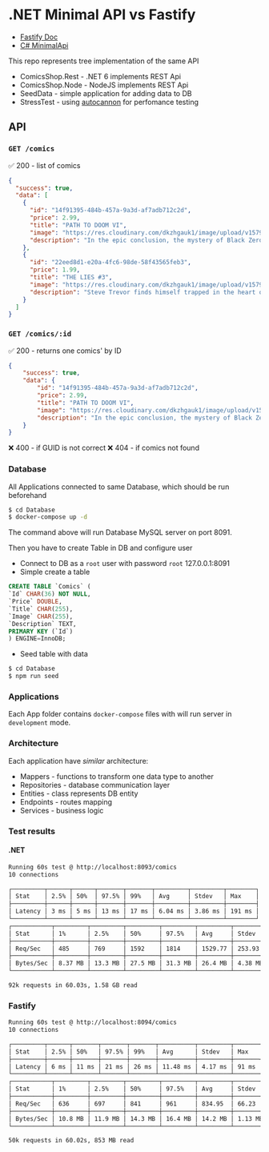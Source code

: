 # .NET Minimal API vs Fastify

- [Fastify Doc](https://www.fastify.io/)
- [C# MinimalApi](https://docs.microsoft.com/en-us/aspnet/core/fundamentals/minimal-apis?view=aspnetcore-6.0)

This repo represents tree implementation of the same API

- ComicsShop.Rest - .NET 6 implements REST Api
- ComicsShop.Node - NodeJS implements REST Api
- SeedData - simple application for adding data to DB
- StressTest - using [autocannon](https://www.npmjs.com/package/autocannon) for perfomance testing

## API

### `GET /comics`
✅ 200 - list of comics

```json
{
  "success": true,
  "data": [
    {
      "id": "14f91395-484b-457a-9a3d-af7adb712c2d",
      "price": 2.99,
      "title": "PATH TO DOOM VI",
      "image": "https://res.cloudinary.com/dkzhgauk1/image/upload/v1579376879/Sups06_uwzn82.jpg",
      "description": "In the epic conclusion, the mystery of Black Zero deepens just as the Man of Steel makes a fateful decision that may stop Doomsday, but also risks the lives of those he loves most."
    },
    {
      "id": "22eed8d1-e20a-4fc6-98de-58f43565feb3",
      "price": 1.99,
      "title": "THE LIES #3",
      "image": "https://res.cloudinary.com/dkzhgauk1/image/upload/v1579376882/ww05_rabumy.jpg",
      "description": "Steve Trevor finds himself trapped in the heart of Urzkartaga’s darkness, with Wonder Woman and Cheetah the only hope of rescue for him and his men. But how far can Cheetah be trusted?"
    }
  ]
}
```
### `GET /comics/:id`
✅ 200 - returns one comics' by ID

```json
{
    "success": true,
    "data": {
        "id": "14f91395-484b-457a-9a3d-af7adb712c2d",
        "price": 2.99,
        "title": "PATH TO DOOM VI",
        "image": "https://res.cloudinary.com/dkzhgauk1/image/upload/v1579376879/Sups06_uwzn82.jpg",
        "description": "In the epic conclusion, the mystery of Black Zero deepens just as the Man of Steel makes a fateful decision that may stop Doomsday, but also risks the lives of those he loves most."
    }
}
```

❌ 400 - if GUID is not correct
❌ 404 - if comics not found

### Database
All Applications connected to same Database, which should be run beforehand

```bash
$ cd Database
$ docker-compose up -d
```
The command above will run Database MySQL server on port 8091.

Then you have to create Table in DB and configure user

- Connect to DB as a `root` user with password `root` 127.0.0.1:8091
- Simple create a table
```sql
CREATE TABLE `Comics` (
`Id` CHAR(36) NOT NULL,
`Price` DOUBLE,
`Title` CHAR(255),
`Image` CHAR(255),
`Description` TEXT,
PRIMARY KEY (`Id`)
) ENGINE=InnoDB;
```
- Seed table with data
```bash
$ cd Database
$ npm run seed
```

### Applications
Each App folder contains `docker-compose` files with will run server in `development` mode.

### Architecture
Each application have _similar_ architecture:

- Mappers - functions to transform one data type to another 
- Repositories - database communication layer
- Entities - class represents DB entity
- Endpoints - routes mapping
- Services - business logic

### Test results

#### .NET

```bash
Running 60s test @ http://localhost:8093/comics
10 connections

┌─────────┬──────┬──────┬───────┬───────┬─────────┬─────────┬────────┐
│ Stat    │ 2.5% │ 50%  │ 97.5% │ 99%   │ Avg     │ Stdev   │ Max    │
├─────────┼──────┼──────┼───────┼───────┼─────────┼─────────┼────────┤
│ Latency │ 3 ms │ 5 ms │ 13 ms │ 17 ms │ 6.04 ms │ 3.86 ms │ 191 ms │
└─────────┴──────┴──────┴───────┴───────┴─────────┴─────────┴────────┘
┌───────────┬─────────┬─────────┬─────────┬─────────┬─────────┬─────────┬─────────┐
│ Stat      │ 1%      │ 2.5%    │ 50%     │ 97.5%   │ Avg     │ Stdev   │ Min     │
├───────────┼─────────┼─────────┼─────────┼─────────┼─────────┼─────────┼─────────┤
│ Req/Sec   │ 485     │ 769     │ 1592    │ 1814    │ 1529.77 │ 253.93  │ 485     │
├───────────┼─────────┼─────────┼─────────┼─────────┼─────────┼─────────┼─────────┤
│ Bytes/Sec │ 8.37 MB │ 13.3 MB │ 27.5 MB │ 31.3 MB │ 26.4 MB │ 4.38 MB │ 8.37 MB │
└───────────┴─────────┴─────────┴─────────┴─────────┴─────────┴─────────┴─────────┘

92k requests in 60.03s, 1.58 GB read
```

### Fastify

```bash
Running 60s test @ http://localhost:8094/comics
10 connections

┌─────────┬──────┬───────┬───────┬───────┬──────────┬─────────┬───────┐
│ Stat    │ 2.5% │ 50%   │ 97.5% │ 99%   │ Avg      │ Stdev   │ Max   │
├─────────┼──────┼───────┼───────┼───────┼──────────┼─────────┼───────┤
│ Latency │ 6 ms │ 11 ms │ 21 ms │ 26 ms │ 11.48 ms │ 4.17 ms │ 91 ms │
└─────────┴──────┴───────┴───────┴───────┴──────────┴─────────┴───────┘
┌───────────┬─────────┬─────────┬─────────┬─────────┬─────────┬─────────┬─────────┐
│ Stat      │ 1%      │ 2.5%    │ 50%     │ 97.5%   │ Avg     │ Stdev   │ Min     │
├───────────┼─────────┼─────────┼─────────┼─────────┼─────────┼─────────┼─────────┤
│ Req/Sec   │ 636     │ 697     │ 841     │ 961     │ 834.95  │ 66.23   │ 636     │
├───────────┼─────────┼─────────┼─────────┼─────────┼─────────┼─────────┼─────────┤
│ Bytes/Sec │ 10.8 MB │ 11.9 MB │ 14.3 MB │ 16.4 MB │ 14.2 MB │ 1.13 MB │ 10.8 MB │
└───────────┴─────────┴─────────┴─────────┴─────────┴─────────┴─────────┴─────────┘

50k requests in 60.02s, 853 MB read
```